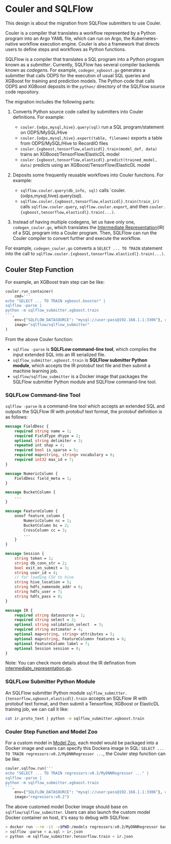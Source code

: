 # Couler and SQLFlow

This design is about the migration from SQLFlow submitters to use Couler.

Couler is a compiler that translates a workflow represented by a Python program into an Argo YAML file, which can run on Argo, the Kubernetes-native workflow execution engine. Couler is also a framework that directs users to define steps and workflows as Python functions.

SQLFlow is a compiler that translates a SQL program into a Python program known as a *submitter*. Currently, SQLFlow has several compiler backends known as *codegen*s.  For example, `codegen_xgboost.go`  generates a submitter that calls ODPS for the execution of usual SQL queries and XGBoost for training and prediction models.  The Python code that calls ODPS and XGBoost deposits in the `python/` directory of the SQLFlow source code repository.

The migration includes the following parts:

1. Converts Python source code called by submitters into Couler definitions. For example:
   - `couler.{odps,mysql,hive}.query(sql)` run a SQL program/statement on ODPS/MySQL/Hive
   - `couler.{odps,mysql,hive}.export(table, filename)` exports a table from ODPS/MySQL/Hive to RecordIO files
   - `couler.{xgboost,tensorflow,elasticdl}.train(model_def, data)` trains an XGBoost/TensorFlow/ElasticDL model
   - `couler.{xgboost,tensorflow,elasticdl}.predict(trained_model, data)` predicts using an XGBoost/TensorFlow/ElasticDL model

1. Deposits some frequently reusable workflows into Couler functions. For example:
   - `sqlflow.couler.query(db_info, sql)` calls `couler.{odps,mysql,hive}.query(sql).
   - `sqlflow.couler.{xgboost,tensorflow,elasticdl}.train(train_ir)` calls `sqlflow.couler.query`, `sqlflow.couler.export`, and then `couler.{xgboost,tensorflow,elasticdl}.train(...)`.

1. Instead of having multiple codegens, let us have only one, `codegen_couler.go`, which translates the [Intermediate Representation](/doc/design/intermediate_representation.md)(IR) of a SQL program into a Couler program. Then, SQLFlow can run the Couler compiler to convert further and execute the workflow.

For example, `codegen_couler.go` converts a `SELECT ... TO TRAIN` statement into the call to `sqlflow.couler.{xgboost,tensorflow.elasticdl}.train(...)`.

## Couler Step Function

For example, an XGBoost train step can be like:

``` python
couler.run_container(
    cmd='''
echo "SELECT ... TO TRAIN xgboost.booster" |
sqlflow -parse |
python -m sqlflow_submitter.xgboost.train
''',
    env={"SQLFLOW_DATASOURCE": "mysql://user:pass@192.168.1.1:3306"}, # set session message as the env vars.
    image="sqlflow/sqlflow_submitter"
)
```

From the above Couler function:
- `sqlflow -parse` is **SQLFLow command-line tool**, which compiles the input extended SQL into an IR serialized file.
- `sqlflow_submitter.xgboost.train` is **SQLFlow submitter Python module**, which accepts the IR protobuf text file and then submit a machine learning job.
- `sqlflow/sqlflow_submitter` is a Docker image that packages the SQLFlow submitter Python module and SQLFlow command-line tool.

### SQLFLow Command-line Tool

`sqlflow -parse` is a command-line tool which accepts an extended SQL and outputs the SQLFlow IR with
protobuf text format, the protobuf definition is as follows:

```protobuf
message FieldDesc {
    required string name = 1;
    required FieldType dtype = 2;
    optional string delimiter = 3;
    repeated int shap = 4;
    required bool is_sparse = 5;
    required map<string, string> vocabulary = 6;
    required int32 max_id = 7;
}

message NumericColumn {
    FieldDesc field_meta = 1;
}

message BucketColumn {
    ...
}

message FeatureColumn {
    oneof feature_column {
        NumericColumn nc = 1;
        BucketColumn bc = 2;
        CrossColumn cc = 3;
        ...
    }
}

message Session {
    string token = 1;
    string db_conn_str = 2;
    bool exit_on_submit = 3;
    string user_id = 4;
    // for loading CSV to hive
    string hive_location = 5;
    string hdfs_namenode_addr = 6;
    string hdfs_user = 7;
    string hdfs_pass = 8;
}

message IR {
    required string datasource = 1;
    required string select = 2;
    optional string validation_select  = 3;
    required string estimator = 4;
    optional map<string, string> attributes = 5;
    optional map<string, FeatureColumn> features = 6;
    optional FeatureColumn label = 7;
    optional Session session = 8;
}
```

Note: You can check more details about the IR defination from [intermediate_representation.go](/pkg/sql/codegen/intermediate_representation.go).

### SQLFLow Submitter Python Module

An SQLFlow submitter Python module `sqlflow_submitter.{tensorflow,xgboost,elasticdl}.train` accepts an SQLFlow IR with protobuf text format, and then submit a Tensorflow, XGBoost or ElasticDL training job, we can call it like:

``` bash
cat ir.proto_text | python -m sqlflow_submitter.xgboost.train
```

### Couler Step Function and Model Zoo

For a custom model in [Model Zoo](/doc/design/model_zoo.md), each model would be packaged into a Docker image and
users can specify this Dockera image in SQL:  `SELECT ... TO TRAIN regressors:v0.2/MyDNNRegressor ...`, the Couler step function can be like:

``` python
couler.sqlfow.run('''
echo "SELECT ... TO TRAIN regressors:v0.2/MyDNNRegressor ..." |
sqlflow -parse |
python -m sqlflow_submitter.xgboost.train
''',
    env={"SQLFLOW_DATASOURCE": "mysql://user:pass@192.168.1.1:3306"}, # set session message as the env vars.
    image="regressors:v0.2")
```

The above customed model Docker image should base on `sqlflow/sqlflow_submitter`. Users can also launch the custom model Docker container on host, it's easy to debug with SQLFlow:

``` bash
> docker run --rm -it -v$PWD:/models regressors:v0.2/MyDNNRegressor bash
> sqlflow -parse < a.sql > ir.json
> python -m sqlflow_submitter.tensorflow.train < ir.json
```
